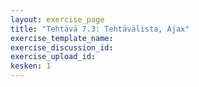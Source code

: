 ```yaml
---
layout: exercise_page
title: "Tehtävä 7.3: Tehtävälista, Ajax"
exercise_template_name: 
exercise_discussion_id: 
exercise_upload_id: 
kesken: 1
---
```


